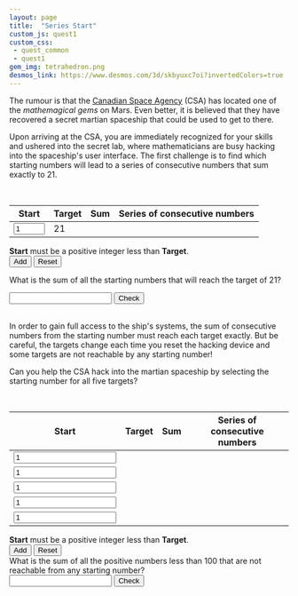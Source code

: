 ```yaml
---
layout: page
title:  "Series Start"
custom_js: quest1
custom_css:
 - quest_common
 - quest1
gem_img: tetrahedron.png
desmos_link: https://www.desmos.com/3d/skbyuxc7oi?invertedColors=true
---
```


The rumour is that the [Canadian Space Agency](https://www.asc-csa.gc.ca/eng/) (CSA) has located one of the *mathemagical gems* on Mars. Even better, it is believed that they have recovered a secret martian spaceship that could be used to get to there.

Upon arriving at the CSA, you are immediately recognized for your skills and ushered into the secret lab, where mathematicians are busy hacking into the spaceship's user interface. The first challenge is to find which starting numbers will lead to a series of consecutive numbers that sum exactly to 21.

<br>

<div class="table_component" role="region" tabindex="0">
<table id="table1">
    <thead>
        <tr>
            <th>Start</th>
            <th>Target</th>
            <th>Sum</th>
            <th>Series of consecutive numbers</th>
        </tr>
    </thead>
    <tbody>
        <tr id="tr1">
            <td><input type="number" min="1" max="20" value="1" inputmode="numeric"></td>
            <td>21</td>
            <td></td>
            <td class="series"></td>
        </tr>
    </tbody>
</table>
</div>

<div>
    <div class="submission-wrapper">
        <div class="messages-wrapper">
            <span class="usr-msg">
                <strong>Start</strong> must be a positive integer less than <strong>Target</strong>.
            </span>
        </div>
        <button id="add_btn">Add</button>
        <button id="reset_btn">Reset</button>
    </div>
</div>

What is the sum of all the starting numbers that will reach the target of 21?

<div class="number-input">
    <input id="part1_input" type="number">
    <button id="part1_check" class="noselect">Check</button>
</div>

<br>

<div id="part2">
<p>
In order to gain full access to the ship's systems, the sum of consecutive numbers from the starting number must reach each target exactly. But be careful, the targets change each time you reset the hacking device and some targets are not reachable by any starting number!
</p>
<p>
Can you help the CSA hack into the martian spaceship by selecting the starting number for all five targets?
</p>
<br>
<div class="table_component" role="region" tabindex="0">
<table id="table2">
    <thead>
        <tr>
            <th>Start</th>
            <th>Target</th>
            <th>Sum</th>
            <th>Series of consecutive numbers</th>
        </tr>
    </thead>
    <tbody>
        <tr>
            <td><input type="number" min="1" value="1" inputmode="numeric"></td>
            <td></td>
            <td></td>
            <td class="series"></td>
        </tr>
        <tr>
            <td><input type="number" min="1" value="1" inputmode="numeric"></td>
            <td></td>
            <td></td>
            <td class="series"></td>
        </tr>
        <tr>
            <td><input type="number" min="1" value="1" inputmode="numeric"></td>
            <td></td>
            <td></td>
            <td class="series"></td>
        </tr>
        <tr>
            <td><input type="number" min="1" value="1" inputmode="numeric"></td>
            <td></td>
            <td></td>
            <td class="series"></td>
        </tr>
        <tr>
            <td><input type="number" min="1" value="1" inputmode="numeric"></td>
            <td></td>
            <td></td>
            <td class="series"></td>
        </tr>
    </tbody>
</table>
</div>

<div>
    <div class="submission-wrapper">
        <div class="messages-wrapper">
            <span class="usr-msg">
                <strong>Start</strong> must be a positive integer less than <strong>Target</strong>.
            </span>
        </div>
        <button id="add_btn2">Add</button>
        <button id="reset_btn2">Reset</button>
    </div>
</div>

<div>
What is the sum of all the positive numbers less than 100 that are not reachable from any starting number?

<div class="number-input">
    <input id="part3_input" type="number">
    <button id="part3_check" class="noselect">Check</button>
</div>
</div>